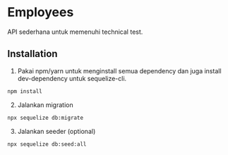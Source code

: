 # Employees

API sederhana untuk memenuhi technical test.

## Installation

1. Pakai npm/yarn untuk menginstall semua dependency dan juga install dev-dependency untuk sequelize-cli.

```bash
npm install
```

2. Jalankan migration
```bash
npx sequelize db:migrate
```

3. Jalankan seeder (optional)
```bash
npx sequelize db:seed:all
```
